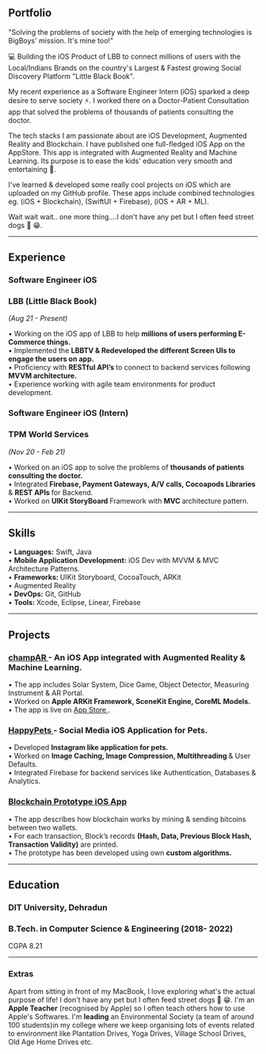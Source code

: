 ## Portfolio

"Solving the problems of society with the help of emerging technologies is BigBoys' mission. It's mine too!"

💻 Building the iOS Product of LBB to connect millions of users with the Local/Indians Brands on the country's Largest & Fastest growing Social Discovery Platform "Little Black Book". 

My recent experience as a Software Engineer Intern (iOS) sparked a deep desire to serve society ⚡. I worked there on a Doctor-Patient Consultation app that solved the problems of thousands of patients consulting the doctor.

The tech stacks I am passionate about are iOS Development, Augmented Reality and Blockchain. I have published one full-fledged iOS App on the AppStore. This app is integrated with Augmented Reality and Machine Learning. Its purpose is to ease the kids' education very smooth and entertaining 🌠. 

I've learned & developed some really cool projects on iOS which are uploaded on my GitHub profile. These apps include combined technologies eg. (iOS + Blockchain), (SwiftUI + Firebase), (iOS + AR + ML).

Wait wait wait.. one more thing....I don't have any pet but I often feed street dogs 🐾 😁.

---

## Experience

### **Software Engineer iOS**
### LBB (Little Black Book)         
<i>(Aug 21 - Present) </i>

• Working on the iOS app of LBB to help <b> millions of users performing E-Commerce things.</b> <br> 
• Implemented the <b> LBBTV & Redeveloped the different Screen UIs to engage the users on app. </b> <br> 
• Proficiency with <b> RESTful API’s </b> to connect to backend services following <b> MVVM architecture. </b> <br> 
• Experience working with agile team environments for product development.

### **Software Engineer iOS (Intern)**
### TPM World Services             
<i> (Nov 20 - Feb 21) </i>

• Worked on an iOS app to solve the problems of <b> thousands of patients consulting the doctor.</b> <br>
• Integrated <b> Firebase, Payment Gateways, A/V calls, Cocoapods Libraries </b> & <b> REST APIs </b> for Backend. <br>
• Worked on <b> UIKit StoryBoard </b> Framework with <b> MVC </b> architecture pattern.

---

## Skills

• <b> Languages:</b> Swift, Java <br>
• <b> Mobile Application Development:</b> iOS Dev with MVVM & MVC Architecture Patterns. <br> 
• <b> Frameworks: </b> UIKit Storyboard, CocoaTouch, ARKit <br>
• Augmented Reality<br>
• <b>DevOps:</b> Git, GitHub <br>
• <b> Tools: </b> Xcode, Eclipse, Linear, Firebase

---
## Projects

### <a href="https://apps.apple.com/in/app/champar/id1562585187"> champAR </a> - An iOS App integrated with Augmented Reality & Machine Learning.
• The app includes Solar System, Dice Game, Object Detector, Measuring Instrument & AR Portal. <br> 
• Worked on <b> Apple ARKit Framework, SceneKit Engine, CoreML Models. </b> <br>
• The app is live on <a href="https://apps.apple.com/in/app/champar/id1562585187"> App Store </a>.

### <a href="https://github.com/PrasoonGaurav/HappyPets"> HappyPets </a>  - Social Media iOS Application for Pets. 
• Developed <b> Instagram like application for pets.</b> <br>
• Worked on <b>Image Caching, Image Compression, Multithreading </b>& User Defaults. <br>
• Integrated Firebase for backend services like Authentication, Databases & Analytics.

### <a href="https://github.com/PrasoonGaurav/iOS_Blockchain_Prototype"> Blockchain Prototype iOS App </a> 
• The app describes how blockchain works by mining & sending bitcoins between two wallets. <br>
• For each transaction, Block’s records <b>(Hash, Data, Previous Block Hash, Transaction Validity)</b> are printed. <br>
• The prototype has been developed using own <b>custom algorithms.</b>

---

## Education

### **DIT University, Dehradun**
### B.Tech. in Computer Science & Engineering (2018- 2022)
CGPA 8.21

---

### Extras

Apart from sitting in front of my MacBook, I love exploring what's the actual purpose of life! I don't have any pet but I often feed street dogs 🐾 😁. I'm an <b>Apple Teacher</b> (recognised by Apple) so I often teach others how to use Apple's Softwares. I'm <b>leading</b> an Environmental Society (a team of around 100 students)in my college where we keep organising lots of events related to environment like Plantation Drives, Yoga Drives, Village School Drives, Old Age Home Drives etc. 

